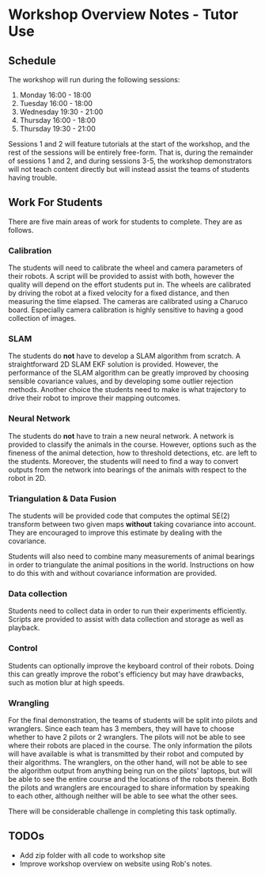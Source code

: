 # Workshop Overview Notes - Tutor Use

## Schedule

The workshop will run during the following sessions:

1. Monday 16:00 - 18:00
2. Tuesday 16:00 - 18:00
3. Wednesday 19:30 - 21:00
4. Thursday 16:00 - 18:00
5. Thursday 19:30 - 21:00

Sessions 1 and 2 will feature tutorials at the start of the workshop, and the rest of the sessions will be entirely free-form.
That is, during the remainder of sessions 1 and 2, and during sessions 3-5, the workshop demonstrators will not teach content directly but will instead assist the teams of students having trouble.

## Work For Students

There are five main areas of work for students to complete.
They are as follows.

### Calibration

The students will need to calibrate the wheel and camera parameters of their robots.
A script will be provided to assist with both, however the quality will depend on the effort students put in.
The wheels are calibrated by driving the robot at a fixed velocity for a fixed distance, and then measuring the time elapsed.
The cameras are calibrated using a Charuco board.
Especially camera calibration is highly sensitive to having a good collection of images.

### SLAM

The students do **not** have to develop a SLAM algorithm from scratch.
A straightforward 2D SLAM EKF solution is provided.
However, the performance of the SLAM algorithm can be greatly improved by choosing sensible covariance values, and by developing some outlier rejection methods.
Another choice the students need to make is what trajectory to drive their robot to improve their mapping outcomes.

### Neural Network

The students do **not** have to train a new neural network.
A network is provided to classify the animals in the course.
However, options such as the fineness of the animal detection, how to threshold detections, etc. are left to the students.
Moreover, the students will need to find a way to convert outputs from the network into bearings of the animals with respect to the robot in 2D.

### Triangulation & Data Fusion

The students will be provided code that computes the optimal SE(2) transform between two given maps **without** taking covariance into account.
They are encouraged to improve this estimate by dealing with the covariance.

Students will also need to combine many measurements of animal bearings in order to triangulate the animal positions in the world.
Instructions on how to do this with and without covariance information are provided.

### Data collection

Students need to collect data in order to run their experiments efficiently.
Scripts are provided to assist with data collection and storage as well as playback.

### Control

Students can optionally improve the keyboard control of their robots.
Doing this can greatly improve the robot's efficiency but may have drawbacks, such as motion blur at high speeds.

### Wrangling

For the final demonstration, the teams of students will be split into pilots and wranglers.
Since each team has 3 members, they will have to choose whether to have 2 pilots or 2 wranglers.
The pilots will not be able to see where their robots are placed in the course.
The only information the pilots will have available is what is transmitted by their robot and computed by their algorithms.
The wranglers, on the other hand, will not be able to see the algorithm output from anything being run on the pilots' laptops, but will be able to see the entire course and the locations of the robots therein.
Both the pilots and wranglers are encouraged to share information by speaking to each other, although neither will be able to see what the other sees.

There will be considerable challenge in completing this task optimally.

## TODOs

- Add zip folder with all code to workshop site
- Improve workshop overview on website using Rob's notes.
